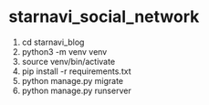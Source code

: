# starnavi_social_network
1. cd starnavi_blog
2. python3 -m venv venv
3. source venv/bin/activate
4. pip install -r requirements.txt
5. python manage.py migrate
6. python manage.py runserver
